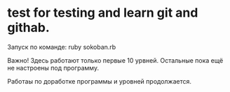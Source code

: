 # test for testing and learn git and githab.

Запуск по команде: ruby sokoban.rb

Важно! Здесь работают только первые 10 урвней.
Остальные пока ещё не настроены под программу.

Работаы по доработке программы и уровней продолжается.
